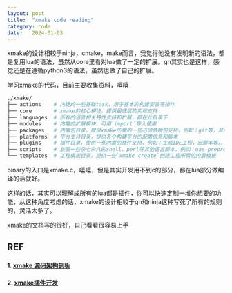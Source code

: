 ```yaml
---
layout: post
title:  "xmake code reading"
category: code
date:   2024-01-03
---
```


xmake的设计相较于ninja，cmake，make而言，我觉得他没有发明新的语法，都是复用lua的语法，虽然从core里看对lua做了一定的扩展。gn其实也是这样，感觉还是在遵循python3的语法，虽然也做了自己的扩展。

学习xmake的代码，目前主要收集资料，嘻嘻

```bash
./xmake/
├── actions    # 内建的一些基础task，用于基本的构建安装等操作
├── core       # xmake的核心模块，提供最底层的实现支持
├── languages  # 所有的语言相关特性支持和扩展，都在此目录下
├── modules    # 内置的扩展模块，可用`import`导入使用
├── packages   # 内置包目录，提供xmake所需的一些必须依赖包支持，例如：git等，其他第三方包放在独立xmake-repo下
├── platforms  # 平台支持目录，提供各个构建平台的配置信息和脚本
├── plugins    # 插件目录，提供一些内置的插件支持，例如：生成IDE工程，宏脚本等。。
├── scripts    # 放置一些杂七杂八的shell、perl等其他语言脚本，例如：gas-preprocessor.pl
└── templates  # 工程模板目录，提供一些`xmake create`创建工程所需的内置模板 
```

binary的入口是xmake.c，嘻嘻，但是其实开发用不到c的部分，都在lua部分做编译的活就好。

这样的话，其实可以理解成所有的lua都是插件，你可以快速定制一堆你想要的功能，从这种角度考虑的话，xmake的设计相较于gn和ninja这种写死了所有的规则的，灵活太多了。

xmake的文档写的很好，自己看看很容易上手

## REF

#### 1. [xmake 源码架构剖析](https://zhuanlan.zhihu.com/p/29760148)

#### 2. [xmake插件开发](https://tboox.org/cn/2021/04/29/xmake-summer-ospp/)


